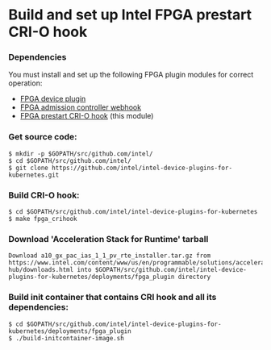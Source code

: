 # Build and set up Intel FPGA prestart CRI-O hook

### Dependencies

You must install and set up the following FPGA plugin modules for correct operation:

-   [FPGA device plugin](../fpga_plugin/README.md)
-   [FPGA admission controller webhook](../fpga_admissionwebhook/README.md)
-   [FPGA prestart CRI-O hook](README.md) (this module)

### Get source code:
```
$ mkdir -p $GOPATH/src/github.com/intel/
$ cd $GOPATH/src/github.com/intel/
$ git clone https://github.com/intel/intel-device-plugins-for-kubernetes.git
```

### Build CRI-O hook:
```
$ cd $GOPATH/src/github.com/intel/intel-device-plugins-for-kubernetes
$ make fpga_crihook
```

### Download 'Acceleration Stack for Runtime' tarball
```
Download a10_gx_pac_ias_1_1_pv_rte_installer.tar.gz from https://www.intel.com/content/www/us/en/programmable/solutions/acceleration-hub/downloads.html into $GOPATH/src/github.com/intel/intel-device-plugins-for-kubernetes/deployments/fpga_plugin directory
```

### Build init container that contains CRI hook and all its dependencies:
```
$ cd $GOPATH/src/github.com/intel/intel-device-plugins-for-kubernetes/deployments/fpga_plugin
$ ./build-initcontainer-image.sh
```

